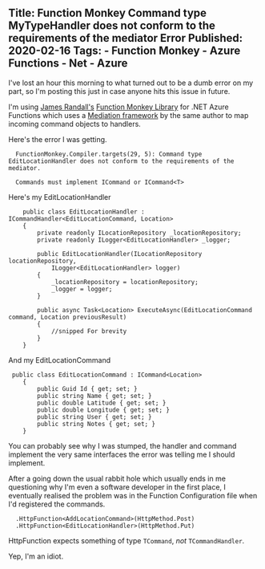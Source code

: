 Title: Function Monkey Command type MyTypeHandler does not conform to the requirements of the mediator Error
Published: 2020-02-16
Tags: 
    - Function Monkey
    - Azure Functions
    - Net
    - Azure
---


I've lost an hour this morning to what turned out to be a dumb error on my part, so I'm posting this just in case anyone hits this issue in future.

I'm using [James Randall's](https://twitter.com/AzureTrenches)  [Function Monkey Library](https://github.com/JamesRandall/FunctionMonkey) for .NET Azure Functions which uses a [Mediation framework](https://github.com/JamesRandall/AzureFromTheTrenches.Commanding) by the same author to map incoming command objects to handlers.

Here's the error I was getting.

```
  FunctionMonkey.Compiler.targets(29, 5): Command type EditLocationHandler does not conform to the requirements of the mediator. 
  
  Commands must implement ICommand or ICommand<T>

```

Here's my EditLocationHandler

```   
    public class EditLocationHandler : ICommandHandler<EditLocationCommand, Location>
    {
        private readonly ILocationRepository _locationRepository;
        private readonly ILogger<EditLocationHandler> _logger;

        public EditLocationHandler(ILocationRepository locationRepository,
            ILogger<EditLocationHandler> logger)
        {
            _locationRepository = locationRepository;
            _logger = logger;
        }
        
        public async Task<Location> ExecuteAsync(EditLocationCommand command, Location previousResult)
        {
            //snipped For brevity
        }
    }
```

And my EditLocationCommand

```
 public class EditLocationCommand : ICommand<Location>
    {
        public Guid Id { get; set; }
        public string Name { get; set; }
        public double Latitude { get; set; }
        public double Longitude { get; set; }
        public string User { get; set; }
        public string Notes { get; set; }
    }
```

You can probably see why I was stumped, the handler and command implement the very same interfaces the error was telling me I should implement. 

After a going down the usual rabbit hole which usually ends in me questioning why I'm even a software developer in the first place, I eventually realised the problem was in the Function Configuration file when I'd registered the commands.


```
  .HttpFunction<AddLocationCommand>(HttpMethod.Post)
  .HttpFunction<EditLocationHandler>(HttpMethod.Put)

```

HttpFunction expects something of type `TCommand`, *not* `TCommandHandler`.

Yep, I'm an idiot.
